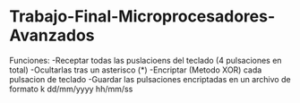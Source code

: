 # Trabajo-Final-Microprocesadores-Avanzados
Funciones:
-Receptar todas las puslacioens del teclado (4 pulsaciones en total)
-Ocultarlas tras un asterisco (*)
-Encriptar (Metodo XOR) cada pulsacion de teclado
-Guardar las pulsaciones encriptadas en un archivo de formato
  k dd/mm/yyyy hh/mm/ss
